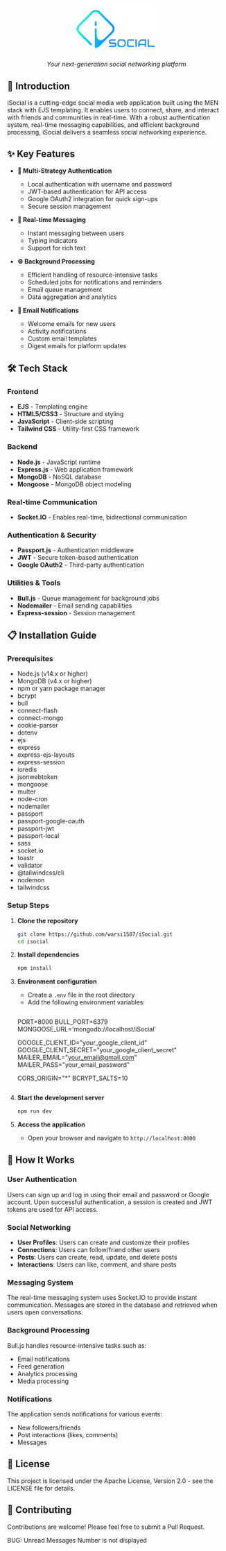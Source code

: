 <div align="center">
  <img src="assets/images/iSocial-logo.png" alt="iSocial Logo" width="200"/>

  *Your next-generation social networking platform*
  </div>

  ## 🚀 Introduction

  iSocial is a cutting-edge social media web application built using the MEN stack with EJS templating. It enables users to connect, share, and interact with friends and communities in real-time. With a robust authentication system, real-time messaging capabilities, and efficient background processing, iSocial delivers a seamless social networking experience.

  ## ✨ Key Features

  - **🔐 Multi-Strategy Authentication**
    - Local authentication with username and password
    - JWT-based authentication for API access
    - Google OAuth2 integration for quick sign-ups
    - Secure session management

  - **💬 Real-time Messaging**
    - Instant messaging between users
    - Typing indicators
    - Support for rich text

  - **⚙️ Background Processing**
    - Efficient handling of resource-intensive tasks
    - Scheduled jobs for notifications and reminders
    - Email queue management
    - Data aggregation and analytics

  - **📧 Email Notifications**
    - Welcome emails for new users
    - Activity notifications
    - Custom email templates
    - Digest emails for platform updates

  ## 🛠️ Tech Stack

  ### Frontend
  - **EJS** - Templating engine
  - **HTML5/CSS3** - Structure and styling
  - **JavaScript** - Client-side scripting
  - **Tailwind CSS** - Utility-first CSS framework

  ### Backend
  - **Node.js** - JavaScript runtime
  - **Express.js** - Web application framework
  - **MongoDB** - NoSQL database
  - **Mongoose** - MongoDB object modeling

  ### Real-time Communication
  - **Socket.IO** - Enables real-time, bidirectional communication

  ### Authentication & Security
  - **Passport.js** - Authentication middleware
  - **JWT** - Secure token-based authentication
  - **Google OAuth2** - Third-party authentication

  ### Utilities & Tools
  - **Bull.js** - Queue management for background jobs
  - **Nodemailer** - Email sending capabilities
  - **Express-session** - Session management

  ## 📋 Installation Guide

  ### Prerequisites
  - Node.js (v14.x or higher)
  - MongoDB (v4.x or higher)
  - npm or yarn package manager
  - bcrypt
  - bull
  - connect-flash
  - connect-mongo
  - cookie-parser
  - dotenv
  - ejs
  - express
  - express-ejs-layouts
  - express-session
  - ioredis
  - jsonwebtoken
  - mongoose
  - multer
  - node-cron
  - nodemailer
  - passport
  - passport-google-oauth
  - passport-jwt
  - passport-local
  - sass
  - socket.io
  - toastr
  - validator
  - @tailwindcss/cli
  - nodemon
  - tailwindcss

  ### Setup Steps

  1. **Clone the repository**
     ```bash
     git clone https://github.com/warsi1507/iSocial.git
     cd isocial
     ```

  2. **Install dependencies**
     ```bash
     npm install
     ```

  3. **Environment configuration**
     - Create a `.env` file in the root directory
     - Add the following environment variables:
       ```
      PORT=8000
      BULL_PORT=6379
      MONGOOSE_URL='mongodb://localhost/iSocial'

      GOOGLE_CLIENT_ID="your_google_client_id"
      GOOGLE_CLIENT_SECRET="your_google_client_secret"
      MAILER_EMAIL="your_email@gmail.com"
      MAILER_PASS="your_email_password"

      CORS_ORIGIN="*"
      BCRYPT_SALTS=10
       ```

  4. **Start the development server**
     ```bash
     npm run dev
     ```

  5. **Access the application**
     - Open your browser and navigate to `http://localhost:8000`

  ## 🔄 How It Works

  ### User Authentication
  Users can sign up and log in using their email and password or Google account. Upon successful authentication, a session is created and JWT tokens are used for API access.

  ### Social Networking
  - **User Profiles**: Users can create and customize their profiles
  - **Connections**: Users can follow/friend other users
  - **Posts**: Users can create, read, update, and delete posts
  - **Interactions**: Users can like, comment, and share posts

  ### Messaging System
  The real-time messaging system uses Socket.IO to provide instant communication. Messages are stored in the database and retrieved when users open conversations.

  ### Background Processing
  Bull.js handles resource-intensive tasks such as:
  - Email notifications
  - Feed generation
  - Analytics processing
  - Media processing

  ### Notifications
  The application sends notifications for various events:
  - New followers/friends
  - Post interactions (likes, comments)
  - Messages

  ## 📝 License

  This project is licensed under the Apache License, Version 2.0 - see the LICENSE file for details.

  ## 🤝 Contributing

  Contributions are welcome! Please feel free to submit a Pull Request.

  BUG: Unread Messages Number is not displayed
